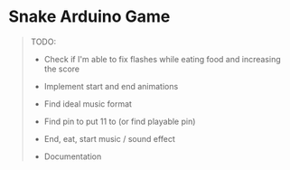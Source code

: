 # Snake Arduino Game


> TODO:
>
> * Check if I'm able to fix flashes while eating food and increasing the score
>
> * Implement start and end animations
>
> * Find ideal music format
>
> * Find pin to put 11 to (or find playable pin)
>
> * End, eat, start music / sound effect
>
> * Documentation
